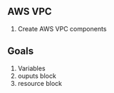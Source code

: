 ## AWS VPC ##
1. Create AWS VPC components
## Goals ##
1. Variables
2. ouputs block
3. resource block